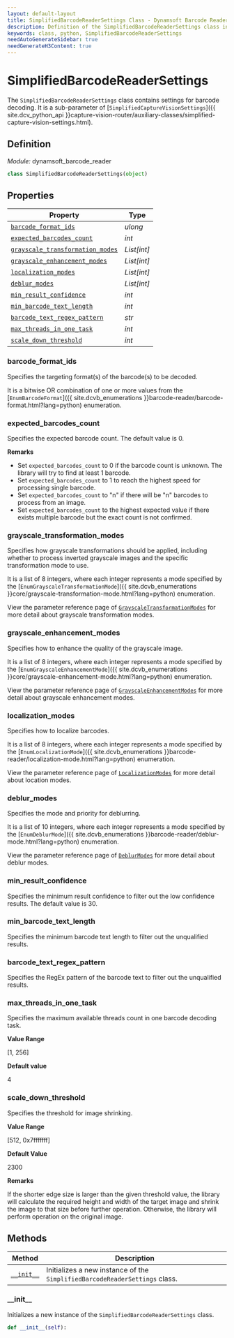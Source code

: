 ```yaml
---
layout: default-layout
title: SimplifiedBarcodeReaderSettings Class - Dynamsoft Barcode Reader Module Python Edition API Reference
description: Definition of the SimplifiedBarcodeReaderSettings class in Dynamsoft Barcode Reader Module Python Edition.
keywords: class, python, SimplifiedBarcodeReaderSettings
needAutoGenerateSidebar: true
needGenerateH3Content: true
---
```


# SimplifiedBarcodeReaderSettings

The `SimplifiedBarcodeReaderSettings` class contains settings for barcode decoding. It is a sub-parameter of [`SimplifiedCaptureVisionSettings`]({{ site.dcv_python_api }}capture-vision-router/auxiliary-classes/simplified-capture-vision-settings.html).

## Definition

*Module:* dynamsoft_barcode_reader

```python
class SimplifiedBarcodeReaderSettings(object)
```

## Properties

| Property  | Type |
| --------- | ---- |
| [`barcode_format_ids`](#barcode_format_ids) | *ulong* |
| [`expected_barcodes_count`](#expected_barcodes_count) | *int* |
| [`grayscale_transformation_modes`](#grayscale_transformation_modes) | *List[int]* |
| [`grayscale_enhancement_modes`](#grayscale_enhancement_modes) | *List[int]* |
| [`localization_modes`](#localization_modes) | *List[int]* |
| [`deblur_modes`](#deblur_modes) | *List[int]* |
| [`min_result_confidence`](#min_result_confidence) | *int* |
| [`min_barcode_text_length`](#min_barcode_text_length) | *int* |
| [`barcode_text_regex_pattern`](#barcode_text_regex_pattern) | *str* |
| [`max_threads_in_one_task`](#max_threads_in_one_task) | *int* |
| [`scale_down_threshold`](#scale_down_threshold) | *int* |

### barcode_format_ids

Specifies the targeting format(s) of the barcode(s) to be decoded.

It is a bitwise OR combination of one or more values from the [`EnumBarcodeFormat`]({{ site.dcvb_enumerations }}barcode-reader/barcode-format.html?lang=python) enumeration.

### expected_barcodes_count

Specifies the expected barcode count. The default value is 0.

**Remarks**

* Set `expected_barcodes_count` to 0 if the barcode count is unknown. The library will try to find at least 1 barcode.
* Set `expected_barcodes_count` to 1 to reach the highest speed for processing single barcode.
* Set `expected_barcodes_count` to "n" if there will be "n" barcodes to process from an image.
* Set `expected_barcodes_count` to the highest expected value if there exists multiple barcode but the exact count is not confirmed.

### grayscale_transformation_modes

Specifies how grayscale transformations should be applied, including whether to process inverted grayscale images and the specific transformation mode to use.

It is a list of 8 integers, where each integer represents a mode specified by the [`EnumGrayscaleTransformationMode`]({{ site.dcvb_enumerations }}core/grayscale-transformation-mode.html?lang=python) enumeration.

View the parameter reference page of <a href="{{ site.dcvb_parameters_reference }}image-parameter/grayscale-transformation-modes.html">`GrayscaleTransformationModes`</a> for more detail about grayscale transformation modes.

### grayscale_enhancement_modes

Specifies how to enhance the quality of the grayscale image.

It is a list of 8 integers, where each integer represents a mode specified by the [`EnumGrayscaleEnhancementMode`]({{ site.dcvb_enumerations }}core/grayscale-enhancement-mode.html?lang=python) enumeration.

View the parameter reference page of <a href="{{ site.dcvb_parameters_reference }}image-parameter/grayscale-enhancement-modes.html">`GrayscaleEnhancementModes`</a> for more detail about grayscale enhancement modes.

### localization_modes

Specifies how to localize barcodes. 

It is a list of 8 integers, where each integer represents a mode specified by the [`EnumLocalizationMode`]({{ site.dcvb_enumerations }}barcode-reader/localization-mode.html?lang=python) enumeration.

View the parameter reference page of <a href="{{ site.dcvb_parameters_reference }}barcode-reader-task-settings/localization-modes.html">`LocalizationModes`</a> for more detail about location modes.

### deblur_modes

Specifies the mode and priority for deblurring. 

It is a list of 10 integers, where each integer represents a mode specified by the [`EnumDeblurMode`]({{ site.dcvb_enumerations }}barcode-reader/deblur-mode.html?lang=python) enumeration.

View the parameter reference page of <a href="{{ site.dcvb_parameters_reference }}barcode-reader-task-settings/deblur-modes.html">`DeblurModes`</a> for more detail about deblur modes.

### min_result_confidence

Specifies the minimum result confidence to filter out the low confidence results. The default value is 30.

### min_barcode_text_length

Specifies the minimum barcode text length to filter out the unqualified results.

### barcode_text_regex_pattern

Specifies the RegEx pattern of the barcode text to filter out the unqualified results.

### max_threads_in_one_task

Specifies the maximum available threads count in one barcode decoding task.

**Value Range**

[1, 256]

**Default value**

4

### scale_down_threshold

Specifies the threshold for image shrinking.

**Value Range**

[512, 0x7fffffff]

**Default Value**

2300

**Remarks**

If the shorter edge size is larger than the given threshold value, the library will calculate the required height and width of the target image and shrink the image to that size before further operation. Otherwise, the library will perform operation on the original image.

## Methods
  
| Method | Description |
|------- | ---- |
| [`__init__`](#__init__) | Initializes a new instance of the `SimplifiedBarcodeReaderSettings` class. |

### \_\_init\_\_

Initializes a new instance of the `SimplifiedBarcodeReaderSettings` class.

```python
def __init__(self):
```

